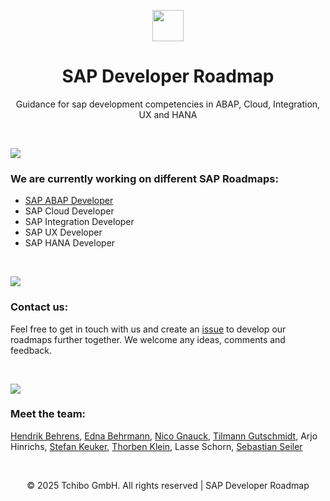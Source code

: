 <p align="center">
  <a href="https://www.tchibo.com/"><img src="https://www.tchibo.com/media/pages/de/de/9914b45c48-1713344208/tchibo_logo-hor_gold-light_srgb.svg" height="50"></a>
  <h1 align="center">SAP Developer Roadmap</h1>
  <p align="center">Guidance for sap development competencies in ABAP, Cloud, Integration, UX and HANA</p>
</p>

<br>

![](https://i.imgur.com/waxVImv.png)

<p>
  <h3>We are currently working on different SAP Roadmaps:</h3>
  <ul>
    <li><a href="https://roadmap.sh/r/sap-abap-developer">SAP ABAP Developer</a></li>
    <li>SAP Cloud Developer</li>
    <li>SAP Integration Developer</li>
    <li>SAP UX Developer</li>
    <li>SAP HANA Developer</li>
  </ul>
</p>

<br>

![](https://i.imgur.com/waxVImv.png)

<p>
  <h3>Contact us:</h3>
  <p>Feel free to get in touch with us and create an <a href="https://github.com/tchibo/sap-developer-roadmap/issues/new/choose">issue</a> to develop our roadmaps further together. We welcome any ideas, comments and feedback.</h4>
</p>

<br>

![](https://i.imgur.com/waxVImv.png)

<p>
  <h3>Meet the team:</h3>
  <p><a href="https://github.com/hendrik-101">Hendrik Behrens</a>, <a href="https://github.com/EdnaBehrmann">Edna Behrmann</a>, <a href="https://github.com/ngn2577">Nico Gnauck</a>, <a href="https://github.com/TilmannG">Tilmann Gutschmidt</a>, Arjo Hinrichs, <a href="https://github.com/skeuker">Stefan Keuker</a>, <a href="https://github.com/tklein1801">Thorben Klein</a>, Lasse Schorn, <a href="https://github.com/seilerse">Sebastian Seiler</a></p>
</p>

<br>

<p align="center">
  &copy; 2025 Tchibo GmbH. All rights reserved | SAP Developer Roadmap
</p>
